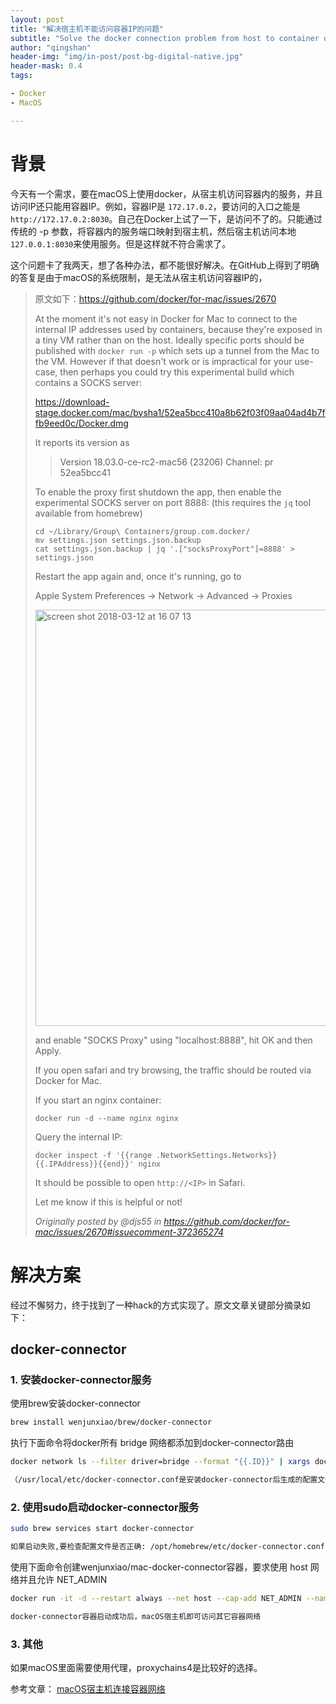```yaml
---
layout: post
title: "解决宿主机不能访问容器IP的问题"
subtitle: "Solve the docker connection problem from host to container on MacOS"
author: "qingshan"
header-img: "img/in-post/post-bg-digital-native.jpg"
header-mask: 0.4
tags:

- Docker
- MacOS

---
```


# 背景

今天有一个需求，要在macOS上使用docker，从宿主机访问容器内的服务，并且访问IP还只能用容器IP。例如，容器IP是 `172.17.0.2`，要访问的入口之能是 `http://172.17.0.2:8030`。自己在Docker上试了一下，是访问不了的。只能通过传统的 -p 参数，将容器内的服务端口映射到宿主机，然后宿主机访问本地 `127.0.0.1:8030`来使用服务。但是这样就不符合需求了。

这个问题卡了我两天，想了各种办法，都不能很好解决。在GitHub上得到了明确的答复是由于macOS的系统限制，是无法从宿主机访问容器IP的，

> 原文如下：https://github.com/docker/for-mac/issues/2670
> 
> At the moment it's not easy in Docker for Mac to connect to the internal IP addresses used by containers, because they're exposed in a tiny VM rather than on the host. Ideally specific ports should be published with `docker run -p` which sets up a tunnel from the Mac to the VM. However if that doesn't work or is impractical for your use-case, then perhaps you could try this experimental build which contains a SOCKS server:
> 
> https://download-stage.docker.com/mac/bysha1/52ea5bcc410a8b62f03f09aa04ad4b7ffb9eed0c/Docker.dmg
> 
> It reports its version as
> 
> > Version 18.03.0-ce-rc2-mac56 (23206)
> > Channel: pr
> > 52ea5bcc41
> 
> To enable the proxy first shutdown the app, then enable the experimental SOCKS
> server on port 8888: (this requires the `jq` tool available from homebrew)
> 
> ```
> cd ~/Library/Group\ Containers/group.com.docker/
> mv settings.json settings.json.backup
> cat settings.json.backup | jq '.["socksProxyPort"]=8888' > settings.json
> ```
> 
> Restart the app again and, once it's running, go to
> 
> Apple System Preferences -> Network -> Advanced -> Proxies
> 
> <img width="666" alt="screen shot 2018-03-12 at 16 07 13" src="https://user-images.githubusercontent.com/198586/37295201-77fd5dcc-260f-11e8-8d31-8d1fd554f057.png">
> 
> and enable "SOCKS Proxy" using "localhost:8888", hit OK and then Apply.
> 
> If you open safari and try browsing, the traffic should be routed via Docker for Mac.
> 
> If you start an nginx container:
> 
> ```
> docker run -d --name nginx nginx
> ```
> 
> Query the internal IP:
> 
> ```
> docker inspect -f '{{range .NetworkSettings.Networks}}{{.IPAddress}}{{end}}' nginx
> ```
> 
> It should be possible to open `http://<IP>` in Safari.
> 
> Let me know if this is helpful or not!
> 
> _Originally posted by @djs55 in https://github.com/docker/for-mac/issues/2670#issuecomment-372365274_

# 解决方案

经过不懈努力，终于找到了一种hack的方式实现了。原文文章关键部分摘录如下：
## docker-connector

### 1. 安装docker-connector服务
使用brew安装docker-connector
```bash
brew install wenjunxiao/brew/docker-connector
```

执行下面命令将docker所有 bridge 网络都添加到docker-connector路由

```bash
docker network ls --filter driver=bridge --format "{{.ID}}" | xargs docker network inspect --format "route {{range .IPAM.Config}}{{.Subnet}}{{end}}" >> /opt/homebrew/etc/docker-connector.conf

（/usr/local/etc/docker-connector.conf是安装docker-connector后生成的配置文件）
```

### 2. 使用sudo启动docker-connector服务
```bash
sudo brew services start docker-connector

如果启动失败,要检查配置文件是否正确: /opt/homebrew/etc/docker-connector.conf
```

使用下面命令创建wenjunxiao/mac-docker-connector容器，要求使用 host 网络并且允许 NET_ADMIN
```bash
docker run -it -d --restart always --net host --cap-add NET_ADMIN --name connector wenjunxiao/mac-docker-connector

docker-connector容器启动成功后，macOS宿主机即可访问其它容器网络
```
### 3. 其他
如果macOS里面需要使用代理，proxychains4是比较好的选择。

参考文章：
[macOS宿主机连接容器网络](http://bigbigben.com/2022/03/03/about-docker-for-mac/)